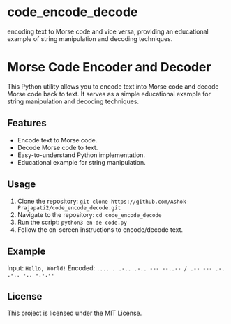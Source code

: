 # code_encode_decode
encoding text to Morse code and vice versa, providing an educational example of string manipulation and decoding techniques.

# Morse Code Encoder and Decoder

This Python utility allows you to encode text into Morse code and decode Morse code back to text. It serves as a simple educational example for string manipulation and decoding techniques.

## Features

- Encode text to Morse code.
- Decode Morse code to text.
- Easy-to-understand Python implementation.
- Educational example for string manipulation.

## Usage

1. Clone the repository:
       `git clone https://github.com/Ashok-Prajapati2/code_encode_decode.git`
2. Navigate to the repository:
       `cd code_encode_decode`
3. Run the script:
      `python3 en-de-code.py`
5. Follow the on-screen instructions to encode/decode text.

## Example

Input: `Hello, World!`
Encoded: `.... . .-.. .-.. --- --..-- / .-- --- .-. .-.. -.. -.-.--`

## License

This project is licensed under the MIT License.
